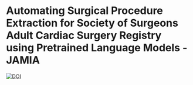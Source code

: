 # Automating Surgical Procedure Extraction for Society of Surgeons Adult Cardiac Surgery Registry using Pretrained Language Models - JAMIA
[![DOI](https://zenodo.org/badge/740243886.svg)](https://zenodo.org/doi/10.5281/zenodo.10888253)
